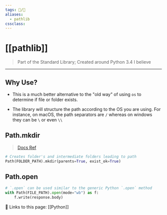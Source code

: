 ```yaml
---
tags: 💽/🐍
aliases: 
  - pathlib
cssclass:
---
```


# [[pathlib]]

> Part of the Standard Library; Created around Python 3.4 I believe

---

## Why Use?

- This is a much better alternative to the "old way" of using `os` to determine if file or folder exists.

- The library will structure the path according to the OS you are using. For instance, on macOS, the path separators are `/` whereas on windows they can be `\` or even `\\`


## Path.mkdir

> [Docs Ref](https://docs.python.org/3/library/pathlib.html#pathlib.Path.mkdir)

```python
# Creates folder's and intermediate folders leading to path
Path(FOLDER_PATH).mkdir(parents=True, exist_ok=True)
```


## Path.open

```python
# `.open` can be used similar to the generic Python `.open` method
with Path(FILE_PATH).open(mode="wb") as f:
	f.write(response.body)
```


🔗 Links to this page:
[[Python]]